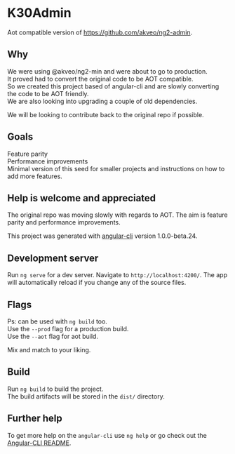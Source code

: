 # K30Admin

Aot compatible version of https://github.com/akveo/ng2-admin.

## Why

We were using @akveo/ng2-min and were about to go to production. <br>
It proved had to convert the original code to be AOT compatible. <br>
So we created this project based of angular-cli and are slowly converting the code to be AOT friendly.<br>
We are also looking into upgrading a couple of old dependencies.

We will be looking to contribute back to the original repo if possible.

## Goals

Feature parity <br>
Performance improvements <br>
Minimal version of this seed for smaller projects and instructions on how to add more features.

## Help is welcome and appreciated

The original repo was moving slowly with regards to AOT. The aim is feature parity and performance improvements.

This project was generated with [angular-cli](https://github.com/angular/angular-cli) version 1.0.0-beta.24.

## Development server
Run `ng serve` for a dev server. Navigate to `http://localhost:4200/`. The app will automatically reload if you change any of the source files.

## Flags

Ps: can be used with `ng build` too. <br>
Use the `--prod` flag for a production build. <br>
Use the `--aot` flag for aot build. <br>

Mix and match to your liking.

## Build

Run `ng build` to build the project. <br>
The build artifacts will be stored in the `dist/` directory.


## Further help

To get more help on the `angular-cli` use `ng help` or go check out the [Angular-CLI README](https://github.com/angular/angular-cli/blob/master/README.md).
